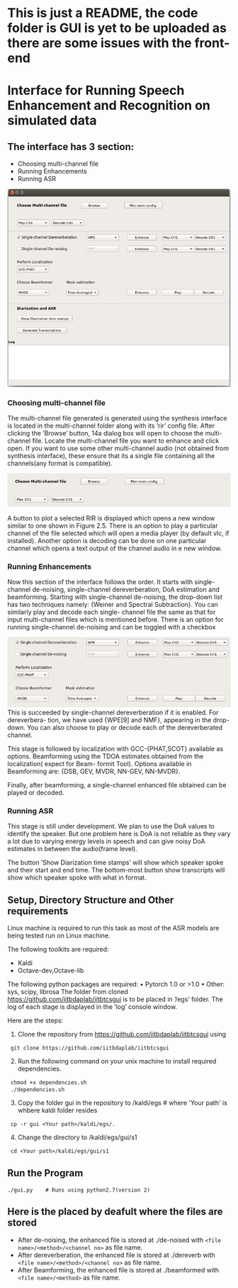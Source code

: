 # This is just a README, the code folder is GUI is yet to be uploaded as there are some issues with the front-end


# Interface for Running Speech Enhancement and Recognition on simulated data

## The interface has 3 section:
* Choosing multi-channel file
* Running Enhancements
* Running ASR

![GUI for Analysis](https://github.com/iitbdaplab/iitbtcsgui/blob/master/gui/s1/gui.png)

### Choosing multi-channel file


The multi-channel file generated is generated using the synthesis interface is located in
the multi-channel folder along with its ’rir’ config file. After clicking the ’Browse’ button,
14a dialog box will open to choose the multi-channel file. Locate the multi-channel file you
want to enhance and click open.
If you want to use some other multi-channel audio (not
obtained from synthesis interface), these ensure that its a single file containing all the
channels(any format is compatible).

![Section 1 of the GUI](https://github.com/iitbdaplab/iitbtcsgui/blob/master/gui/s1/sec1.png)

A button to plot a selected RIR is displayed which opens a new window similar to one
shown in Figure 2.5. There is an option to play a particular channel of the file selected
which will open a media player (by default vlc, if installed). Another option is decoding
can be done on one particular channel which opens a text output of the channel audio in
e new window.

### Running Enhancements

Now this section of the interface follows the order. It starts with single-channel de-noising,
single-channel dereverberation, DoA estimation and beamforming.
Starting with single-channel de-noising, the drop-down list has two techniques namely:
{Weiner and Spectral Subtraction}. You can similarly play and decode each single-
channel file the same as that for input multi-channel files which is mentioned before. There
is an option for running single-channel de-noising and can be toggled with a checkbox


![Section 2 of the GUI](https://github.com/iitbdaplab/iitbtcsgui/blob/master/gui/s1/sec2.png)
This is succeeded by single-channel dereverberation if it is enabled. For dereverbera-
tion, we have used {WPE[9] and NMF}, appearing in the drop-down. You can also choose
to play or decode each of the dereverberated channel.

This stage is followed by localization with GCC-{PHAT,SCOT} available as options.
Beamforming using the TDOA estimates obtained from the localization( expect for Beam-
formit Tool). Options available in Beamforming are: {DSB, GEV, MVDR, NN-GEV,
NN-MVDR}.

Finally, after beamforming, a single-channel enhanced file obtained can be
played or decoded.


### Running ASR
This stage is still under development. We plan to use the DoA values to identify the
speaker. But one problem here is DoA is not reliable as they vary a lot due to varying
energy levels in speech and can give noisy DoA estimates in between the audio(frame
level). 

The button ’Show Diarization time stamps’ will show which speaker spoke and
their start and end time. The bottom-most button show transcripts will show which
speaker spoke with what in <speaker id: text >format.
  
## Setup, Directory Structure and Other requirements

Linux machine is required to run this task as most of the ASR models are being tested
run on Linux machine.

The following toolkits are required:
* Kaldi
* Octave-dev,Octave-lib

The following python packages are required:
• Pytorch 1.0 or >1.0
• Other: sys, scipy, librosa
The folder from cloned https://github.com/iitbdaplab/iitbtcsgui is  to be placed in ’<Your kaldi path >/egs’ folder. The log of each
stage is displayed in the ’log’ console window.
  
Here are the steps:

1) Clone the repository from https://github.com/iitbdaplab/iitbtcsgui using

  ```
   git clone https://github.com/iitbdaplab/iitbtcsgui
  ```
2) Run the following command on your unix machine to install required dependencies.
  ```
   chmod +x dependencies.sh
   ./dependencies.sh
  ```
3) Copy the folder gui in the repository to <Your path >/kaldi/egs   # where 'Your path' is whbere kaldi folder resides
  ```
   cp -r gui <Your path>/kaldi/egs/.
  ```

4) Change the directory to <Your path>/kaldi/egs/gui/s1
  ```
   cd <Your path>/kaldi/egs/gui/s1
  ```

## Run the Program
 ```
 ./gui.py    # Runs using python2.7(version 2)
 
```
## Here is the placed by deafult where the files are stored
* After de-noising, the enhanced file is stored at ./de-noised with ``` <file name>/<method>/<channel no> ``` as file name.
* After dereverberation, the enhanced file is stored at ./dereverb with ```<file name>/<method>/<channel no>``` as file name.
* After Beamforming, the enhanced file is stored at ./beamformed with ```<file name>/<method>``` as file name.



